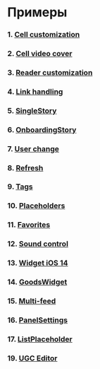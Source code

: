 # Примеры

### 1. [Cell customization](CustomCell.md)
### 2. [Cell video cover](VideoCover.md)
### 3. [Reader customization](Reader.md)
### 4. [Link handling](Links.md)
### 5. [SingleStory](SingleStory.md)
### 6. [OnboardingStory](OnboardingStory.md)
### 7. [User change](UserChange.md)
### 8. [Refresh](Refresh.md)
### 9. [Tags](Tags.md)
### 10. [Placeholders](Placeholders.md)
### 11. [Favorites](Favorites.md)
### 12. [Sound control](Sound.md)
### 13. [Widget iOS 14](Widget.md)
### 14. [GoodsWidget](GoodsWidget.md)
### 15. [Multi-feed](Multifeed.md)
### 16. [PanelSettings](PanelSettings.md)
### 17. [ListPlaceholder](ListPlaceholder.md)
### 19. [UGC Editor](UGCEditor.md)